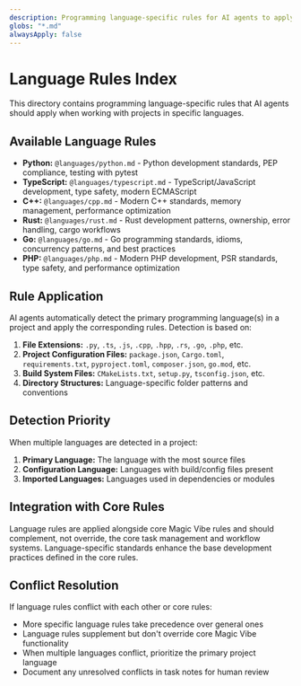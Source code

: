 ```yaml
---
description: Programming language-specific rules for AI agents to apply when working with projects in specific languages.
globs: "*.md"
alwaysApply: false
---
```


# Language Rules Index

This directory contains programming language-specific rules that AI agents should apply when working with projects in specific languages.

## Available Language Rules

- **Python:** `@languages/python.md` - Python development standards, PEP compliance, testing with pytest
- **TypeScript:** `@languages/typescript.md` - TypeScript/JavaScript development, type safety, modern ECMAScript
- **C++:** `@languages/cpp.md` - Modern C++ standards, memory management, performance optimization
- **Rust:** `@languages/rust.md` - Rust development patterns, ownership, error handling, cargo workflows
- **Go:** `@languages/go.md` - Go programming standards, idioms, concurrency patterns, and best practices
- **PHP:** `@languages/php.md` - Modern PHP development, PSR standards, type safety, and performance optimization

## Rule Application

AI agents automatically detect the primary programming language(s) in a project and apply the corresponding rules. Detection is based on:

1. **File Extensions:** `.py`, `.ts`, `.js`, `.cpp`, `.hpp`, `.rs`, `.go`, `.php`, etc.
2. **Project Configuration Files:** `package.json`, `Cargo.toml`, `requirements.txt`, `pyproject.toml`, `composer.json`, `go.mod`, etc.
3. **Build System Files:** `CMakeLists.txt`, `setup.py`, `tsconfig.json`, etc.
4. **Directory Structures:** Language-specific folder patterns and conventions

## Detection Priority

When multiple languages are detected in a project:

1. **Primary Language:** The language with the most source files
2. **Configuration Language:** Languages with build/config files present
3. **Imported Languages:** Languages used in dependencies or modules

## Integration with Core Rules

Language rules are applied alongside core Magic Vibe rules and should complement, not override, the core task management and workflow systems. Language-specific standards enhance the base development practices defined in the core rules.

## Conflict Resolution

If language rules conflict with each other or core rules:

- More specific language rules take precedence over general ones
- Language rules supplement but don't override core Magic Vibe functionality
- When multiple languages conflict, prioritize the primary project language
- Document any unresolved conflicts in task notes for human review
